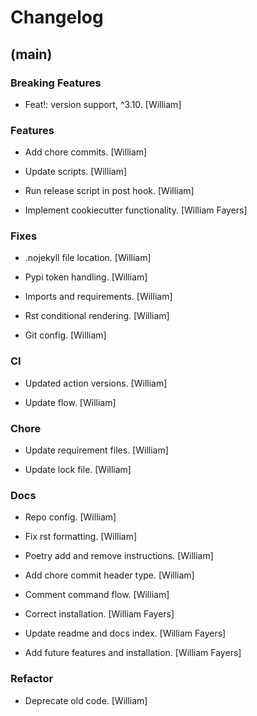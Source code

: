 # Changelog


## (main)

### Breaking Features

* Feat!: version support, ^3.10. [William]

### Features

* Add chore commits. [William]

* Update scripts. [William]

* Run release script in post hook. [William]

* Implement cookiecutter functionality. [William Fayers]

### Fixes

* .nojekyll file location. [William]

* Pypi token handling. [William]

* Imports and requirements. [William]

* Rst conditional rendering. [William]

* Git config. [William]

### CI

* Updated action versions. [William]

* Update flow. [William]

### Chore

* Update requirement files. [William]

* Update lock file. [William]

### Docs

* Repo config. [William]

* Fix rst formatting. [William]

* Poetry add and remove instructions. [William]

* Add chore commit header type. [William]

* Comment command flow. [William]

* Correct installation. [William Fayers]

* Update readme and docs index. [William Fayers]

* Add future features and installation. [William Fayers]

### Refactor

* Deprecate old code. [William]


